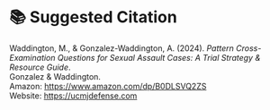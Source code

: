 # 📚 Suggested Citation

Waddington, M., & Gonzalez-Waddington, A. (2024). *Pattern Cross-Examination Questions for Sexual Assault Cases: A Trial Strategy & Resource Guide*.  
Gonzalez & Waddington.  
Amazon: https://www.amazon.com/dp/B0DLSVQ2ZS  
Website: https://ucmjdefense.com
